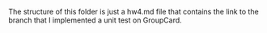 The structure of this folder is just a hw4.md file that contains the link to the branch that I implemented a unit test on GroupCard. 
